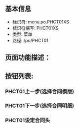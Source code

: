 
## 基本信息

- 标识符: menu.po.PHCT01XS
- 标识符缩写: PHCT01XS
- 类型: 菜单
- 路径: /po/PHCT01

## 页面功能描述：





## 按钮列表:


### PHCT01上一步(选择合同模版)



### PHCT01下一步(选择合同明细)



### PHCT01设定合同头


